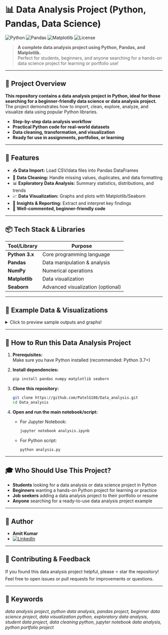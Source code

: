 

# 📊 Data Analysis Project (Python, Pandas, Data Science)

![Python](https://img.shields.io/badge/Python-3.x-blue?logo=python)
![Pandas](https://img.shields.io/badge/pandas-Data%20Analysis-lightgrey?logo=pandas)
![Matplotlib](https://img.shields.io/badge/matplotlib-Visualization-orange?logo=matplotlib)
![License](https://img.shields.io/github/license/PatelG108/Data_analysis?style=flat-square)

> **A complete data analysis project using Python, Pandas, and Matplotlib.**  
> Perfect for students, beginners, and anyone searching for a hands-on data science project for learning or portfolio use!

---

## 📝 Project Overview

**This repository contains a data analysis project in Python, ideal for those searching for a beginner-friendly data science or data analysis project.**  
The project demonstrates how to import, clean, explore, analyze, and visualize data using popular Python libraries.

- **Step-by-step data analysis workflow**
- **Practical Python code for real-world datasets**
- **Data cleaning, transformation, and visualization**
- **Ready for use in assignments, portfolios, or learning**

---

## 🎯 Features

- 📥 **Data Import:** Load CSV/data files into Pandas DataFrames  
- 🧹 **Data Cleaning:** Handle missing values, duplicates, and data formatting  
- 📊 **Exploratory Data Analysis:** Summary statistics, distributions, and trends  
- 📈 **Data Visualization:** Graphs and plots with Matplotlib/Seaborn  
- 🔎 **Insights & Reporting:** Extract and interpret key findings  
- 📝 **Well-commented, beginner-friendly code**

---

## 📦 Tech Stack & Libraries

| Tool/Library     | Purpose                       |
|------------------|------------------------------|
| **Python 3.x**   | Core programming language    |
| **Pandas**       | Data manipulation & analysis |
| **NumPy**        | Numerical operations         |
| **Matplotlib**   | Data visualization           |
| **Seaborn**      | Advanced visualization (optional) |

---

## 📑 Example Data & Visualizations

<details>
  <summary>Click to preview sample outputs and graphs!</summary>

  ![Sample Graph](assets/sample_plot.png)
  ![DataFrame Preview](assets/sample_dataframe.png)

</details>

---

## 🚀 How to Run this Data Analysis Project

1. **Prerequisites:**  
   Make sure you have Python installed (recommended: Python 3.7+)

2. **Install dependencies:**  
   ```bash
   pip install pandas numpy matplotlib seaborn
   ```

3. **Clone this repository:**  
   ```bash
   git clone https://github.com/PatelG108/Data_analysis.git
   cd Data_analysis
   ```

4. **Open and run the main notebook/script:**  
   - For Jupyter Notebook:  
     ```bash
     jupyter notebook analysis.ipynb
     ```
   - For Python script:  
     ```bash
     python analysis.py
     ```

---

## 🎓 Who Should Use This Project?

- **Students** looking for a data analysis or data science project in Python
- **Beginners** wanting a hands-on Python project for learning or practice
- **Job seekers** adding a data analysis project to their portfolio or resume
- **Anyone** searching for a ready-to-use data analysis project example

---

## 👤 Author

- **Amit Kumar**  
- [![LinkedIn](https://img.shields.io/badge/LinkedIn-blue?logo=linkedin)](https://www.linkedin.com/in/amit-kumar-c/)

---

## 🌟 Contributing & Feedback

If you found this data analysis project helpful, please ⭐ star the repository!  
Feel free to open issues or pull requests for improvements or questions.

---

## 🔎 Keywords

_data analysis project, python data analysis, pandas project, beginner data science project, data visualization python, exploratory data analysis, student data project, data cleaning python, jupyter notebook data analysis, python portfolio project_
